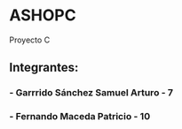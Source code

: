 # ASHOPC
Proyecto C

## Integrantes: 
### - Garrrido Sánchez Samuel Arturo - 7
### - Fernando Maceda Patricio - 10
